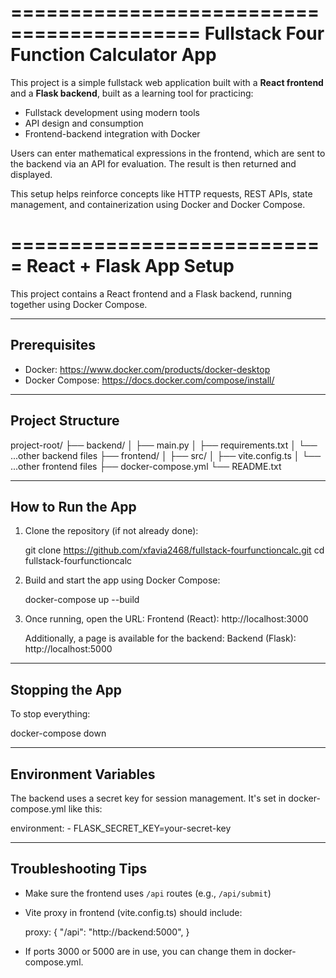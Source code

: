 ==========================================
  Fullstack Four Function Calculator App
==========================================

This project is a simple fullstack web application built with a **React frontend** and a **Flask backend**, built as a learning tool for practicing:

- Fullstack development using modern tools
- API design and consumption
- Frontend-backend integration with Docker

Users can enter mathematical expressions in the frontend, which are sent to the backend via an API for evaluation. The result is then returned and displayed.

This setup helps reinforce concepts like HTTP requests, REST APIs, state management, and containerization using Docker and Docker Compose.

===========================
  React + Flask App Setup
===========================

This project contains a React frontend and a Flask backend, running together using Docker Compose.

--------------------------
Prerequisites
--------------------------

- Docker: https://www.docker.com/products/docker-desktop
- Docker Compose: https://docs.docker.com/compose/install/

--------------------------
Project Structure
--------------------------

project-root/
├── backend/
│   ├── main.py
│   ├── requirements.txt
│   └── ...other backend files
├── frontend/
│   ├── src/
│   ├── vite.config.ts
│   └── ...other frontend files
├── docker-compose.yml
└── README.txt

--------------------------
How to Run the App
--------------------------

1. Clone the repository (if not already done):

   git clone https://github.com/xfavia2468/fullstack-fourfunctioncalc.git
   cd fullstack-fourfunctioncalc

2. Build and start the app using Docker Compose:

   docker-compose up --build

3. Once running, open the URL:
       Frontend (React):  http://localhost:3000
   
     Additionally, a page is available for the backend:
       Backend (Flask):   http://localhost:5000

--------------------------
Stopping the App
--------------------------

To stop everything:

   docker-compose down

--------------------------
Environment Variables
--------------------------

The backend uses a secret key for session management. It's set in docker-compose.yml like this:

   environment:
     - FLASK_SECRET_KEY=your-secret-key

--------------------------
Troubleshooting Tips
--------------------------

- Make sure the frontend uses `/api` routes (e.g., `/api/submit`)
- Vite proxy in frontend (vite.config.ts) should include:

     proxy: {
       "/api": "http://backend:5000",
     }

- If ports 3000 or 5000 are in use, you can change them in docker-compose.yml.

